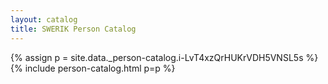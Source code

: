 ```yaml
---
layout: catalog
title: SWERIK Person Catalog
---
```

{% assign p = site.data._person-catalog.i-LvT4xzQrHUKrVDH5VNSL5s %}
{% include person-catalog.html p=p %}

